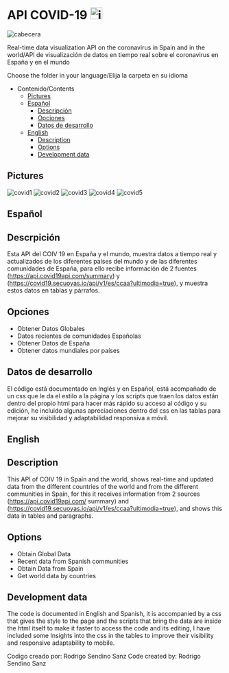 # API COVID-19 <img src="https://github.com/RodrigoSendinoSanz/API_COVID-19_RodrigoSendinoSanz/blob/main/Espa%C3%B1ol/img/iconogithub.png" width="28px" alt="icono">
<img src="https://github.com/RodrigoSendinoSanz/API_COVID-19_RodrigoSendinoSanz/blob/main/Espa%C3%B1ol/img/headergithub.png" alt="cabecera">

Real-time data visualization API on the coronavirus in Spain and in the world/API de visualización de datos en tiempo real sobre el coronavirus en España y en el mundo

Choose the folder in your language/Elija la carpeta en su idioma

- Contenido/Contents
	- [Pictures](#pictures)
   - [Español](#español)
     - [Descripción](#descrpición)
     - [Opciones](#Opciones)
     - [Datos de desarrollo](#datos-de-desarrollo)
	- [English](#english)
     	- [Description](#description)
     	- [Options](#options)
     	- [Development data](#development-data)

## Pictures
<img src="https://github.com/RodrigoSendinoSanz/API_COVID-19_RodrigoSendinoSanz/blob/main/Espa%C3%B1ol/img/covid1.PNG" alt="covid1">
<img src="https://github.com/RodrigoSendinoSanz/API_COVID-19_RodrigoSendinoSanz/blob/main/Espa%C3%B1ol/img/covid2.PNG" alt="covid2">
<img src="https://github.com/RodrigoSendinoSanz/API_COVID-19_RodrigoSendinoSanz/blob/main/Espa%C3%B1ol/img/covid3.PNG" alt="covid3">
<img src="https://github.com/RodrigoSendinoSanz/API_COVID-19_RodrigoSendinoSanz/blob/main/Espa%C3%B1ol/img/covid4.PNG" alt="covid4">
<img src="https://github.com/RodrigoSendinoSanz/API_COVID-19_RodrigoSendinoSanz/blob/main/Espa%C3%B1ol/img/covid5.PNG" alt="covid5">

## Español
## Descrpición
Esta API del COIV 19 en España y el mundo, muestra datos a tiempo real y actualizados de los diferentes países del mundo y de las diferentes comunidades de España, para ello recibe información de 2 fuentes (https://api.covid19api.com/summary) y (https://covid19.secuoyas.io/api/v1/es/ccaa?ultimodia=true), y muestra estos datos en tablas y párrafos.


## Opciones
 - Obtener Datos Globales
 - Datos recientes de comunidades Españolas
 - Obtener Datos de España
 - Obtener datos mundiales por países


## Datos de desarrollo
El código está documentado en Inglés y en Español, está acompañado de un css que le da el estilo a la página y los scripts que traen los datos están dentro del propio html para hacer más rápido su acceso al código y su edición, he incluido algunas apreciaciones dentro del css en las tablas para mejorar su visibilidad y adaptabilidad responsiva a móvil.


## English
## Description
This API of COIV 19 in Spain and the world, shows real-time and updated data from the different countries of the world and from the different communities in Spain, for this it receives information from 2 sources (https://api.covid19api.com/ summary) and (https://covid19.secuoyas.io/api/v1/es/ccaa?ultimodia=true), and shows this data in tables and paragraphs.


## Options
  - Obtain Global Data
  - Recent data from Spanish communities
  - Obtain Data from Spain
  - Get world data by countries


## Development data
The code is documented in English and Spanish, it is accompanied by a css that gives the style to the page and the scripts that bring the data are inside the html itself to make it faster to access the code and its editing, I have included some Insights into the css in the tables to improve their visibility and responsive adaptability to mobile.

Codigo creado por: Rodrigo Sendino Sanz
Code created by: Rodrigo Sendino Sanz
